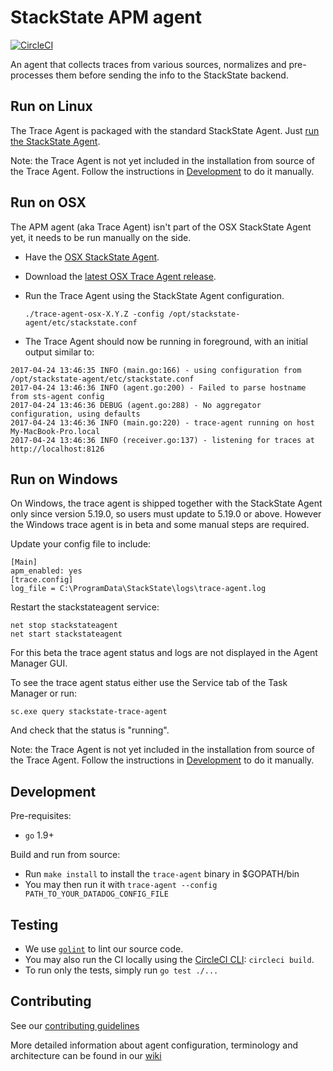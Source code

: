 # StackState APM agent

[![CircleCI](https://circleci.com/gh/StackVista/stackstate-trace-agent.svg?style=svg)](https://circleci.com/gh/StackVista/stackstate-trace-agent)

An agent that collects traces from various sources, normalizes and pre-processes them before sending the info to the StackState backend.


## Run on Linux

The Trace Agent is packaged with the standard StackState Agent.
Just [run the StackState Agent](http://docs.stackstatehq.com/guides/basic_agent_usage/).

Note: the Trace Agent is not yet included in the installation from source of
the Trace Agent. Follow the instructions in [Development](#development) to do
it manually.


## Run on OSX

The APM agent (aka Trace Agent) isn't part of the OSX StackState Agent yet, it needs to be run manually on the side.

- Have the [OSX StackState Agent](https://app.stackstatehq.com/account/settings#agent/mac).
- Download the [latest OSX Trace Agent release](https://github.com/StackVista/stackstate-trace-agent/releases/latest).
- Run the Trace Agent using the StackState Agent configuration.

    `./trace-agent-osx-X.Y.Z -config /opt/stackstate-agent/etc/stackstate.conf`

- The Trace Agent should now be running in foreground, with an initial output similar to:

```
2017-04-24 13:46:35 INFO (main.go:166) - using configuration from /opt/stackstate-agent/etc/stackstate.conf
2017-04-24 13:46:36 INFO (agent.go:200) - Failed to parse hostname from sts-agent config
2017-04-24 13:46:36 DEBUG (agent.go:288) - No aggregator configuration, using defaults
2017-04-24 13:46:36 INFO (main.go:220) - trace-agent running on host My-MacBook-Pro.local
2017-04-24 13:46:36 INFO (receiver.go:137) - listening for traces at http://localhost:8126
```

## Run on Windows

On Windows, the trace agent is shipped together with the StackState Agent only
since version 5.19.0, so users must update to 5.19.0 or above. However the
Windows trace agent is in beta and some manual steps are required.

Update your config file to include:

```
[Main]
apm_enabled: yes
[trace.config]
log_file = C:\ProgramData\StackState\logs\trace-agent.log
```

Restart the stackstateagent service:

```
net stop stackstateagent
net start stackstateagent
```

For this beta the trace agent status and logs are not displayed in the Agent
Manager GUI.

To see the trace agent status either use the Service tab of the Task Manager or
run:

```
sc.exe query stackstate-trace-agent
```

And check that the status is "running".

Note: the Trace Agent is not yet included in the installation from source of
the Trace Agent. Follow the instructions in [Development](#development) to do
it manually.

## Development

Pre-requisites:
- `go` 1.9+


Build and run from source:
- Run `make install` to install the `trace-agent` binary in $GOPATH/bin
- You may then run it with `trace-agent --config PATH_TO_YOUR_DATADOG_CONFIG_FILE`


## Testing

- We use [`golint`](https://github.com/golang/lint) to lint our source code.
- You may also run the CI locally using the [CircleCI CLI](https://circleci.com/docs/2.0/local-jobs/): `circleci build`.
- To run only the tests, simply run `go test ./...`


## Contributing

See our [contributing guidelines](CONTRIBUTING.md)

More detailed information about agent configuration, terminology and architecture can be found in our [wiki](https://github.com/StackVista/stackstate-trace-agent/wiki)
